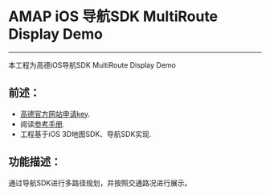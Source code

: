 # AMAP iOS 导航SDK MultiRoute Display Demo
---------------------------------------------

本工程为高德iOS导航SDK MultiRoute Display Demo

## 前述：
- [高德官方网站申请key](http://lbs.amap.com/).
- 阅读[参考手册](http://a.amap.com/lbs/static/unzip/iOS_Navi_Doc/index.html).
- 工程基于iOS 3D地图SDK、导航SDK实现.

## 功能描述：
通过导航SDK进行多路径规划，并按照交通路况进行展示。
